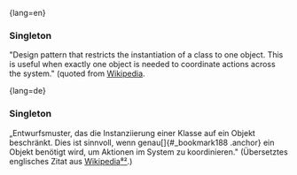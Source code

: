 {lang=en}
### Singleton

"Design pattern that restricts the instantiation of a class to one object. This is useful when exactly one object is needed to coordinate actions across the system." (quoted from [Wikipedia](https://en.wikipedia.org/wiki/Singleton_pattern).


{lang=de}
### Singleton

„Entwurfsmuster, das die Instanziierung einer Klasse auf ein Objekt
beschränkt. Dies ist sinnvoll, wenn genau[]{#_bookmark188 .anchor} ein
Objekt benötigt wird, um Aktionen im System zu koordinieren."
(Übersetztes englisches Zitat aus
[Wikipedia](https://en.wikipedia.org/wiki/Singleton_pattern)[⁸²](#_bookmark190).)

